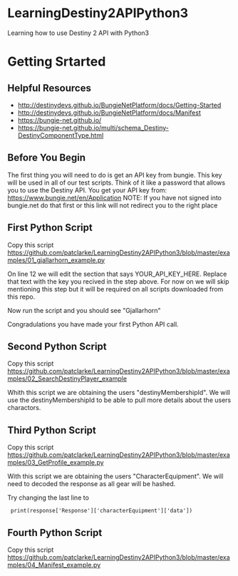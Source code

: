 # LearningDestiny2APIPython3
Learning how to use Destiny 2 API with Python3

# Getting Srtarted
## Helpful Resources 
* http://destinydevs.github.io/BungieNetPlatform/docs/Getting-Started
* http://destinydevs.github.io/BungieNetPlatform/docs/Manifest
* https://bungie-net.github.io/
* https://bungie-net.github.io/multi/schema_Destiny-DestinyComponentType.html

## Before You Begin
The first thing you will need to do is get an API key from bungie. This key will be used in all of our test scripts. Think of it like a password that allows you to use the Destiny API. You get your API key from: 
https://www.bungie.net/en/Application
NOTE: If you have not signed into bungie.net do that first or this link will not redirect you to the right place


## First Python Script
Copy this script
https://github.com/patclarke/LearningDestiny2APIPython3/blob/master/examples/01_gjallarhorn_example.py

On line 12 we will edit the section that says YOUR_API_KEY_HERE. Replace that text with the key you recived in the step above. For now on we will skip mentioning this step but it will be required on all scripts downloaded from this repo.

Now run the script and you should see 
"Gjallarhorn"

Congradulations you have made your first Python API call.

## Second Python Script
Copy this script 
https://github.com/patclarke/LearningDestiny2APIPython3/blob/master/examples/02_SearchDestinyPlayer_example

Whith this script we are obtaining the users "destinyMembershipId". We will use the destinyMembershipId to be able to pull more details about the users charactors.

## Third Python Script
Copy this script 
https://github.com/patclarke/LearningDestiny2APIPython3/blob/master/examples/03_GetProfile_example.py

With this script we are obtaining the users "CharacterEquipment". We will need to decoded the response as all gear will be hashed.

Try changing the last line to 

<pre><code> print(response['Response']['characterEquipment']['data']) </code></pre>

## Fourth Python Script
Copy this script
https://github.com/patclarke/LearningDestiny2APIPython3/blob/master/examples/04_Manifest_example.py



